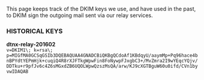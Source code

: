 This page keeps track of the DKIM keys we use, and have used in the 
past, to DKIM sign the outgoing mail sent via our relay services.

### HISTORICAL KEYS

**dtnx-relay-201602**  
`v=DKIM1\; k=rsa\; p=MIGfMA0GCSqGSIb3DQEBAQUAA4GNADCBiQKBgQCdoAf1KBdqyU/aaymMp+Pq96hace4bnBPYdtYEPmHjk+cuqiQ4R8rXJFTkgWpwFin8FoNywpFJxgbC3+/MvZmra2I9wYEqcYQjv/DDTku+r9pfJv6c4Z6sMGxdZB6UQOLWpwQzszMsQA/arw/KJ9cXGTBguW60u0ifd/CVn1byvwIDAQAB`
